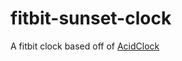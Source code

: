 # fitbit-sunset-clock
A fitbit clock based off of [AcidClock](https://github.com/anha1/fitbit-acidclock)
